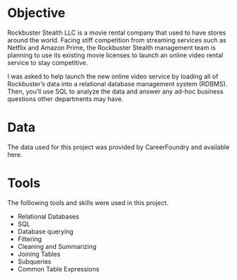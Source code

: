 # Objective
Rockbuster Stealth LLC is a movie rental company that used to have stores around the world. Facing stiff competition from streaming services such as Netflix and Amazon Prime, the Rockbuster Stealth management team is planning to use its existing movie licenses to launch an online video rental service to stay competitive. 

I was asked to help launch the new online video service by loading all of Rockbuster’s data into a relational database management system (RDBMS). Then, you’ll use SQL to analyze the data and answer any ad-hoc business questions other departments may have.

# Data
The data used for this project was provided by CareerFoundry and available here.

# Tools
The folllowing tools and skills were used in this project.
- Relational Databases
- SQL
- Database querying
- Filtering
- Cleaning and Summarizing
- Joining Tables
- Subqueries
- Common Table Expressions
